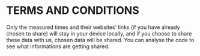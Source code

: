 # TERMS AND CONDITIONS

Only the measured times and their websites' links (if you have already chosen to share) will stay in your device locally, and if you choose to share these data with us, chosen data will be shared. You can analyse the code to see what informations are getting shared.
